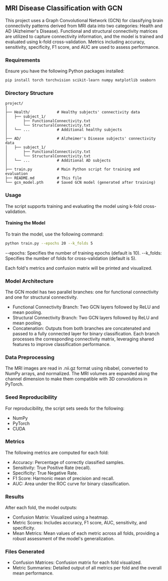 ## MRI Disease Classification with GCN

This project uses a Graph Convolutional Network (GCN) for classifying brain connectivity patterns derived from MRI data into two categories: Health and AD (Alzheimer's Disease). Functional and structural connectivity matrices are utilized to capture connectivity information, and the model is trained and evaluated using k-fold cross-validation. Metrics including accuracy, sensitivity, specificity, F1 score, and AUC are used to assess performance.

### Requirements

Ensure you have the following Python packages installed:

```bash
pip install torch torchvision scikit-learn numpy matplotlib seaborn
```
### Directory Structure
```
project/
│
├── Health/            # Healthy subjects' connectivity data
│   ├── subject_1/
│       ├── FunctionalConnectivity.txt
│       └── StructuralConnectivity.txt
│   └── ...            # Additional healthy subjects
│
├── AD/                # Alzheimer's Disease subjects' connectivity data
│   ├── subject_1/
│       ├── FunctionalConnectivity.txt
│       └── StructuralConnectivity.txt
│   └── ...            # Additional AD subjects
│
├── train.py           # Main Python script for training and evaluation
├── README.md          # This file
└── gcn_model.pth      # Saved GCN model (generated after training)
```
### Usage
The script supports training and evaluating the model using k-fold cross-validation.

#### Training the Model
To train the model, use the following command:

```bash
python train.py --epochs 20 --k_folds 5
```
--epochs: Specifies the number of training epochs (default is 10).
--k_folds: Specifies the number of folds for cross-validation (default is 5).

Each fold's metrics and confusion matrix will be printed and visualized.


### Model Architecture
The GCN model has two parallel branches: one for functional connectivity and one for structural connectivity.

- Functional Connectivity Branch: Two GCN layers followed by ReLU and mean pooling.
- Structural Connectivity Branch: Two GCN layers followed by ReLU and mean pooling.
- Concatenation: Outputs from both branches are concatenated and passed to a fully connected layer for binary classification.
Each branch processes the corresponding connectivity matrix, leveraging shared features to improve classification performance.

### Data Preprocessing
The MRI images are read in .nii.gz format using nibabel, converted to NumPy arrays, and normalized. The MRI volumes are expanded along the channel dimension to make them compatible with 3D convolutions in PyTorch.

### Seed Reproducibility
For reproducibility, the script sets seeds for the following:


- NumPy
- PyTorch
- CUDA
### Metrics
The following metrics are computed for each fold:

- Accuracy: Percentage of correctly classified samples.
- Sensitivity: True Positive Rate (recall).
- Specificity: True Negative Rate.
- F1 Score: Harmonic mean of precision and recall.
- AUC: Area under the ROC curve for binary classification.
### Results
After each fold, the model outputs:

- Confusion Matrix: Visualized using a heatmap.
- Metric Scores: Includes accuracy, F1 score, AUC, sensitivity, and specificity.
- Mean Metrics: Mean values of each metric across all folds, providing a robust assessment of the model's generalization.
### Files Generated
- Confusion Matrices: Confusion matrix for each fold visualized.
- Metric Summaries: Detailed output of all metrics per fold and the overall mean performance.